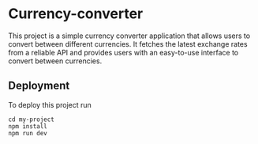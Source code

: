 # Currency-converter

This project is a simple currency converter application that allows users to convert between different currencies. It fetches the latest exchange rates from a reliable API and provides users with an easy-to-use interface to convert between currencies.


## Deployment

To deploy this project run

```
cd my-project
npm install
npm run dev
```

